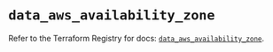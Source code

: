 # `data_aws_availability_zone`

Refer to the Terraform Registry for docs: [`data_aws_availability_zone`](https://registry.terraform.io/providers/hashicorp/aws/5.100.0/docs/data-sources/availability_zone).
